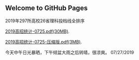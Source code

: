 ## Welcome to GitHub Pages

2019年297所高校26省理科投档线全排序

[2019高招统计-0725.pdf(30MB)](http://jastoninfer.github.io/jastoninfer.github.io/2019高招统计0725.pdf).

[2019高招统计-0725-压缩版.pdf(3MB)](http://jastoninfer.github.io/jastoninfer.github.io/2019高招统计0725_压缩版.pdf).

今天中午日光暴晒，下午倾盆大雨之后转晴，很凉爽。
07/27/2019
